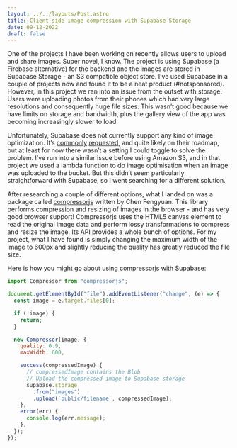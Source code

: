 ```yaml
---
layout: ../../layouts/Post.astro
title: Client-side image compression with Supabase Storage
date: 09-12-2022
draft: false
---
```


One of the projects I have been working on recently allows users to upload and share images. Super novel, I know. The project is using Supabase (a Firebase alternative) for the backend and the images are stored in Supabase Storage - an S3 compatible object store. I’ve used Supabase in a couple of projects now and found it to be a neat product (#notsponsored). However, in this project we ran into an issue from the outset with storage. Users were uploading photos from their phones which had very large resolutions and consequently huge file sizes. This wasn’t good because we have limits on storage and bandwidth, plus the gallery view of the app was becoming increasingly slower to load.

Unfortunately, Supabase does not currently support any kind of image optimization. It’s [commonly](https://github.com/supabase/supabase/discussions/1407) [requested](https://github.com/supabase/storage-api/issues/47), and quite likely on their roadmap, but at least for now there wasn’t a setting I could toggle to solve the problem. I’ve run into a similar issue before using Amazon S3, and in that project we used a lambda function to do image optimisation when an image was uploaded to the bucket. But this didn’t seem particularly straightforward with Supabase, so I went searching for a different solution.

After researching a couple of different options, what I landed on was a package called [compressorjs](https://github.com/fengyuanchen/compressorjs) written by Chen Fengyuan. This library performs compression and resizing of images in the browser - and has very good browser support! Compressorjs uses the HTML5 canvas element to read the original image data and perform lossy transformations to compress and resize the image. Its API provides a whole bunch of options. For my project, what I have found is simply changing the maximum width of the image to 600px and slightly reducing the quality has greatly reduced the file size.

Here is how you might go about using compressorjs with Supabase:

```jsx
import Compressor from "compressorjs";

document.getElementById("file").addEventListener("change", (e) => {
  const image = e.target.files[0];

  if (!image) {
    return;
  }

  new Compressor(image, {
    quality: 0.9,
    maxWidth: 600,

    success(compressedImage) {
      // compressedImage contains the Blob
      // Upload the compressed image to Supabase storage
      supabase.storage
        .from("images")
        .upload(`public/filename`, compressedImage);
    },
    error(err) {
      console.log(err.message);
    },
  });
});
```
